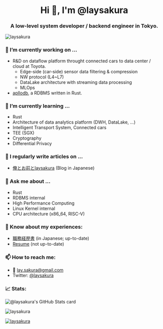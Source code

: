 <h1 align="center">Hi 👋, I'm @laysakura</h1>
<h3 align="center">A low-level system developer / backend engineer in Tokyo.</h3>

<p align="left"> <img src="https://komarev.com/ghpvc/?username=laysakura&label=Profile%20views&color=0e75b6&style=flat-square" alt="laysakura" /></p>


### 🔭 I’m currently working on ...

- R&D on dataflow platform throught connected cars to data center / cloud at Toyota.
  - Edge-side (car-side) sensor data filtering & compression
  - NW protocol (L4~L7)
  - DataLake architecture with streaming data processing
  - MLOps
- [apllodb](https://github.com/apllodb/apllodb), a RDBMS written in Rust.

### 🌱 I’m currently learning ...

- Rust
- Architecture of data analytics platform (DWH, DataLake, ...)
- Intelligent Transport System, Connected cars
- TEE (SGX)
- Cryptography
- Differential Privacy

### 📝 I regularly write articles on ...

- [俺とお前とlaysakura](https://laysakura.github.io/) (Blog in Japanese)

### 💬 Ask me about ...

- Rust
- RDBMS internal
- High Performance Computing
- Linux Kernel internal
- CPU architecture (x86_64, RISC-V)

### 📄 Know about my experiences:

- [職務経歴書](https://github.com/laysakura/resume-jp-for-side-job) (in Japanese; up-to-date)
- [Resume](https://docs.google.com/document/d/e/2PACX-1vTu1CdgysxSZdSHMEnQYgLtJ7gB2WlE17mF92D4yjNH44PyifO-KMANDqV3bt-SfTBhlB2jUTXiRxiD/pub) (not up-to-date)

### 📫 How to reach me:

- :email: lay.sakura@gmail.com
- Twitter: [@laysakura](https://twitter.com/laysakura)

### :chart_with_upwards_trend:  Stats:

![@laysakura's GitHub Stats card](https://github-readme-stats.vercel.app/api?username=laysakura&custom_title=@laysakura%27s+GitHub+Stats&show_icons=true&count_private=true&theme=dracula)


<p><img align="center" src="https://github-readme-streak-stats.herokuapp.com/?user=laysakura&theme=dracula" alt="laysakura" /></p>

<p align="left"> <a href="https://github.com/ryo-ma/github-profile-trophy"><img src="https://github-profile-trophy.vercel.app/?username=laysakura&theme=dracula" alt="laysakura" /></a> </p>
